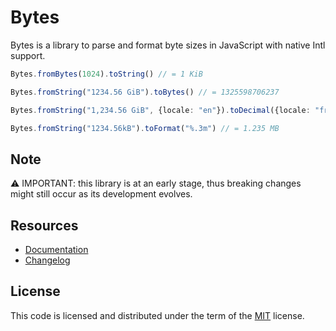 Bytes
=====

Bytes is a library to parse and format byte sizes in JavaScript with native
Intl support.

```typescript
Bytes.fromBytes(1024).toString() // = 1 KiB

Bytes.fromString("1234.56 GiB").toBytes() // = 1325598706237

Bytes.fromString("1,234.56 GiB", {locale: "en"}).toDecimal({locale: "fr"}) // = 1,33 TB

Bytes.fromString("1234.56kB").toFormat("%.3m") // = 1.235 MB
```

Note
----

⚠️ IMPORTANT: this library is at an early stage, thus breaking changes might
still occur as its development evolves.

Resources
---------

* [Documentation](https://js-bytes.batou.dev/)
* [Changelog](https://github.com/vbatoufflet/js-bytes/blob/master/CHANGELOG.md)

License
-------

This code is licensed and distributed under the term of the
[MIT](https://opensource.org/licenses/MIT) license.
